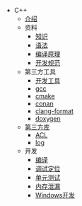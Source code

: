 * C++
  * [介绍](README.md)
  * 资料
    * [知识](material/kb.md)
    * [语法](material/grammer.md)
    * [编译原理](material/compile.md)
    * [开发规范](material/spec.md)
  * 第三方工具
    * [开发工具](third/dev.md)
    * [gcc](third/gcc.md)
    * [cmake](third/cmake.md)
    * [conan](third/conan.md)
    * [clang-format](third/clang_format.md)
    * [doxygen](third/doxygen.md)
  * [第三方库](lib/SUMMARY.md)
    * [ACL](lib/acl.md)
    * [log](lib/log.md)
  * 开发
    * [编译](dev/compile.md)
    * [调试定位](dev/debug.md)
    * [单元测试](dev/ut.md)
    * [内存泄漏](dev/leak.md)
    * [Windows开发](dev/windows.md)
